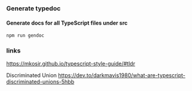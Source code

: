 ### Generate typedoc

#### Generate docs for all TypeScript files under src

```
npm run gendoc
```

### links

https://mkosir.github.io/typescript-style-guide/#tldr

Discriminated Union
https://dev.to/darkmavis1980/what-are-typescript-discriminated-unions-5hbb
